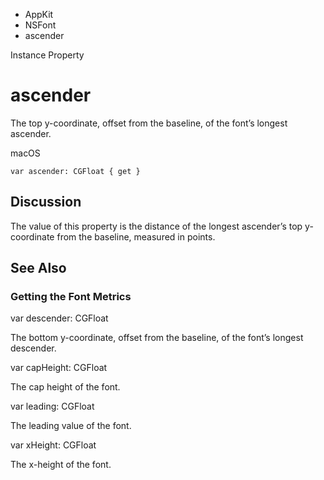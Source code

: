 

- AppKit
- NSFont
-  ascender 

Instance Property

# ascender

The top y-coordinate, offset from the baseline, of the font’s longest ascender.

macOS

``` source
var ascender: CGFloat { get }
```

## Discussion

The value of this property is the distance of the longest ascender’s top y-coordinate from the baseline, measured in points.

## See Also

### Getting the Font Metrics

var descender: CGFloat

The bottom y-coordinate, offset from the baseline, of the font’s longest descender.

var capHeight: CGFloat

The cap height of the font.

var leading: CGFloat

The leading value of the font.

var xHeight: CGFloat

The x-height of the font.

